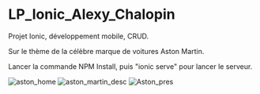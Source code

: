 # LP_Ionic_Alexy_Chalopin

Projet Ionic, développement mobile, CRUD.

Sur le thème de la célèbre marque de voitures Aston Martin.

Lancer la commande NPM Install, puis "ionic serve" pour lancer le serveur.

![aston_home](https://user-images.githubusercontent.com/70764232/160490003-bece328f-4a6a-46fb-bd3e-90f73ad14d9a.png)
![aston_martin_desc](https://user-images.githubusercontent.com/70764232/160490006-da62f80c-dccc-4f80-a23b-7ac23b9f5c27.png)
![Aston_pres](https://user-images.githubusercontent.com/70764232/160490010-62bba5cd-2a81-46d5-b342-7cb295ffba26.png)
